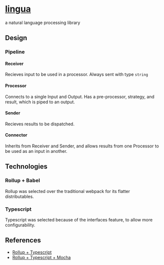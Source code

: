 # [lingua](https://github.com/fongelias/lingua#readme)
a natural language processing library


## Design
### Pipeline
#### Receiver
Recieves input to be used in a processor. Always sent with type `string`

#### Processor
Connects to a single Input and Output. Has a pre-processor, strategy, and result, which is piped to an output.

#### Sender
Recieves results to be dispatched.

#### Connector
Inherits from Receiver and Sender, and allows results from one Processor to be used as an input in another.

## Technologies
### Rollup + Babel
Rollup was selected over the traditional webpack for its flatter distributables.

### Typescript
Typescript was selected because of the interfaces feature, to allow more configurability.

## References
 - [Rollup + Typescript](https://hackernoon.com/building-and-publishing-a-module-with-typescript-and-rollup-js-faa778c85396)
 - [Rollup + Typescript + Mocha](https://github.com/wadetandy/rollup-typescript-mocha-template)